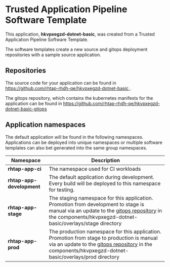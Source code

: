 # Trusted Application Pipeline Software Template

This application, **hkvpxegzd-dotnet-basic**, was created from a Trusted Application Pipeline Software Template.

The software templates create a new source and gitops deployment repositories with a sample source application. 

## Repositories

The source code for your application can be found in [https://github.com/rhtap-rhdh-qe/hkvpxegzd-dotnet-basic ](https://github.com/rhtap-rhdh-qe/hkvpxegzd-dotnet-basic ).
 
The gitops repository, which contains the kubernetes manifests for the application can be found in 
[https://github.com/rhtap-rhdh-qe/hkvpxegzd-dotnet-basic-gitops ](https://github.com/rhtap-rhdh-qe/hkvpxegzd-dotnet-basic-gitops ) 

## Application namespaces 

The default application will be found in the following namespaces. Applications can be deployed into unique namespaces or multiple software templates can also bet generated into the same group namespaces.  

|  Namespace   |  Description   |  
| -------- | -------- |
| **rhtap-app-ci** | The namespace used for CI workloads |
| **rhtap-app-development** | The default application during development. Every build will be deployed to this namespace for testing. |
| **rhtap-app-stage** | The staging namespace for this application. Promotion from development to stage is manual via an update to the [gitops repository](https://github.com/rhtap-rhdh-qe/hkvpxegzd-dotnet-basic-gitops ) in the components/hkvpxegzd-dotnet-basic/overlays/stage directory |
| **rhtap-app-prod** | The production namespace for this application. Promotion from stage to production is manual via an update to the [gitops repository](https://github.com/rhtap-rhdh-qe/hkvpxegzd-dotnet-basic-gitops ) in the components/hkvpxegzd-dotnet-basic/overlays/prod directory |